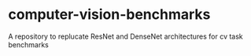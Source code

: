 # computer-vision-benchmarks
A repository to replucate ResNet and DenseNet architectures for cv task benchmarks
